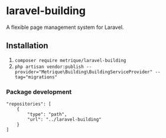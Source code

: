 # laravel-building

A flexible page management system for Laravel.

## Installation

1. `composer require metrique/laravel-building`
2. `php artisan vendor:publish --provider="Metrique\Building\BuildingServiceProvider" --tag="migrations"`

### Package development

```
"repositories": [
    {
        "type": "path",
        "url": "../laravel-building"
    }
]
```
